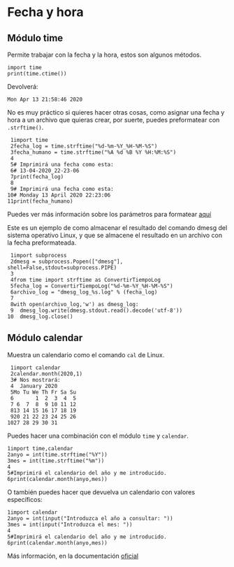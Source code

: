 # Fecha y hora

## Módulo time

Permite trabajar con la fecha y la hora, estos son algunos métodos.

```
import time
print(time.ctime())
```

Devolverá:

```
Mon Apr 13 21:58:46 2020
```

No es muy práctico si quieres hacer otras cosas, como asignar una fecha y hora a un archivo que quieras crear, por suerte, puedes preformatear con `.strftime()`.

```
 1import time
 2fecha_log = time.strftime("%d-%m-%Y_%H-%M-%S")
 3fecha_humano = time.strftime("%A %d %B %Y %H:%M:%S")
 4
 5# Imprimirá una fecha como esta:
 6# 13-04-2020_22-23-06
 7print(fecha_log)
 8
 9# Imprimirá una fecha como esta:
10# Monday 13 April 2020 22:23:06
11print(fecha_humano)
```

Puedes ver más información sobre los parámetros para formatear [aquí](https://docs.python.org/3/library/time.html#time.strftime)

Este es un ejemplo de como almacenar el resultado del comando dmesg del sistema operativo Linux, y que se almacene el resultado en un archivo con la fecha preformateada.

```
 1import subprocess
 2dmesg = subprocess.Popen(["dmesg"], shell=False,stdout=subprocess.PIPE)
 3
 4from time import strftime as ConvertirTiempoLog
 5fecha_log = ConvertirTiempoLog("%d-%m-%Y_%H-%M-%S")
 6archivo_log = "dmesg_log_%s.log" % (fecha_log)
 7
 8with open(archivo_log,'w') as dmesg_log:
 9  dmesg_log.write(dmesg.stdout.read().decode('utf-8'))
10  dmesg_log.close()
```

## Módulo calendar

Muestra un calendario como el comando `cal` de Linux.

```
 1import calendar
 2calendar.month(2020,1)
 3# Nos mostrará:
 4  January 2020
 5Mo Tu We Th Fr Sa Su
 6       1  2  3  4  5
 7 6  7  8  9 10 11 12
 813 14 15 16 17 18 19
 920 21 22 23 24 25 26
1027 28 29 30 31
```

Puedes hacer una combinación con el módulo `time` y `calendar`.

```
1import time,calendar
2anyo = int(time.strftime("%Y"))
3mes = int(time.strftime("%m"))
4
5#Imprimirá el calendario del año y me introducido.
6print(calendar.month(anyo,mes))
```

O también puedes hacer que devuelva un calendario con valores específicos:

```
1import calendar
2anyo = int(input("Introduzca el año a consultar: "))
3mes = int(input("Introduzca el mes: "))
4
5#Imprimirá el calendario del año y me introducido.
6print(calendar.month(anyo,mes))
```

Más información, en la documentación [oficial](https://docs.python.org/3/library/calendar.html)